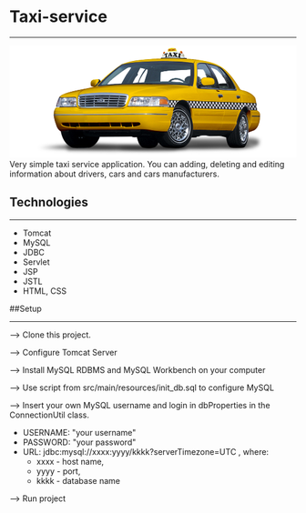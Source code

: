 # Taxi-service
***
![taxi logo](taxi_logo.png)
Very simple taxi service application. 
You can adding, deleting and editing information 
about drivers, cars and cars manufacturers.
## Technologies
***
* Tomcat
* MySQL
* JDBC
* Servlet
* JSP
* JSTL
* HTML, CSS

##Setup
***
--> Clone this project.

--> Configure Tomcat Server

--> Install MySQL RDBMS and MySQL Workbench on your computer

--> Use script from src/main/resources/init_db.sql to configure MySQL

--> Insert your own MySQL username and login in dbProperties in the ConnectionUtil class.
- USERNAME: "your username"
- PASSWORD: "your password"
- URL: jdbc:mysql://xxxx:yyyy/kkkk?serverTimezone=UTC , where:
    * xxxx - host name,
    * yyyy - port,
    * kkkk - database name
    
--> Run project
